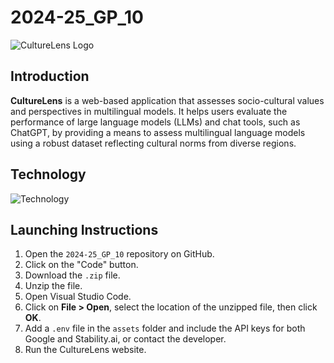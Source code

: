 # 2024-25_GP_10

![CultureLens Logo](https://github.com/user-attachments/assets/71902a33-29f7-4276-bc91-70b3aa42fd5a)

## Introduction

**CultureLens** is a web-based application that assesses socio-cultural values and perspectives in multilingual models. It helps users evaluate the performance of large language models (LLMs) and chat tools, such as ChatGPT, by providing a means to assess multilingual language models using a robust dataset reflecting cultural norms from diverse regions.

## Technology

![Technology](https://github.com/user-attachments/assets/862831a4-9e01-4628-8294-c3f658090fd9)

## Launching Instructions

1. Open the `2024-25_GP_10` repository on GitHub.
2. Click on the "Code" button.
3. Download the `.zip` file.
4. Unzip the file.
5. Open Visual Studio Code.
6. Click on **File > Open**, select the location of the unzipped file, then click **OK**.
7. Add a `.env` file in the `assets` folder and include the API keys for both Google and Stability.ai, or contact the developer.
8. Run the CultureLens website.

